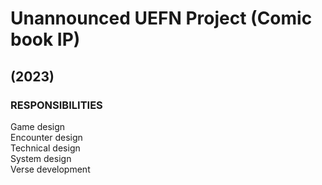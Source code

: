 # Unannounced UEFN Project (Comic book IP)
## (2023)
### RESPONSIBILITIES
Game design     
Encounter design    
Technical design    
System design   
Verse development   